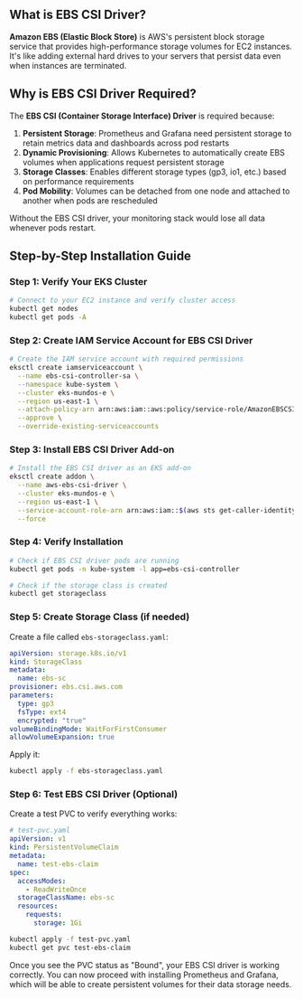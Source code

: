 ## What is EBS CSI Driver?

**Amazon EBS (Elastic Block Store)** is AWS's persistent block storage service that provides high-performance storage volumes for EC2 instances. It's like adding external hard drives to your servers that persist data even when instances are terminated.

## Why is EBS CSI Driver Required?

The **EBS CSI (Container Storage Interface) Driver** is required because:

1. **Persistent Storage**: Prometheus and Grafana need persistent storage to retain metrics data and dashboards across pod restarts
2. **Dynamic Provisioning**: Allows Kubernetes to automatically create EBS volumes when applications request persistent storage
3. **Storage Classes**: Enables different storage types (gp3, io1, etc.) based on performance requirements
4. **Pod Mobility**: Volumes can be detached from one node and attached to another when pods are rescheduled

Without the EBS CSI driver, your monitoring stack would lose all data whenever pods restart.

## Step-by-Step Installation Guide

### Step 1: Verify Your EKS Cluster
```bash
# Connect to your EC2 instance and verify cluster access
kubectl get nodes
kubectl get pods -A
```

### Step 2: Create IAM Service Account for EBS CSI Driver
```bash
# Create the IAM service account with required permissions
eksctl create iamserviceaccount \
  --name ebs-csi-controller-sa \
  --namespace kube-system \
  --cluster eks-mundos-e \
  --region us-east-1 \
  --attach-policy-arn arn:aws:iam::aws:policy/service-role/AmazonEBSCSIDriverPolicy \
  --approve \
  --override-existing-serviceaccounts
```

### Step 3: Install EBS CSI Driver Add-on
```bash
# Install the EBS CSI driver as an EKS add-on
eksctl create addon \
  --name aws-ebs-csi-driver \
  --cluster eks-mundos-e \
  --region us-east-1 \
  --service-account-role-arn arn:aws:iam::$(aws sts get-caller-identity --query Account --output text):role/eksctl-eks-mundos-e-addon-iamserviceaccount-kub-Role1-* \
  --force
```

### Step 4: Verify Installation
```bash
# Check if EBS CSI driver pods are running
kubectl get pods -n kube-system -l app=ebs-csi-controller

# Check if the storage class is created
kubectl get storageclass
```

### Step 5: Create Storage Class (if needed)
Create a file called `ebs-storageclass.yaml`:
```yaml
apiVersion: storage.k8s.io/v1
kind: StorageClass
metadata:
  name: ebs-sc
provisioner: ebs.csi.aws.com
parameters:
  type: gp3
  fsType: ext4
  encrypted: "true"
volumeBindingMode: WaitForFirstConsumer
allowVolumeExpansion: true
```

Apply it:
```bash
kubectl apply -f ebs-storageclass.yaml
```

### Step 6: Test EBS CSI Driver (Optional)
Create a test PVC to verify everything works:
```yaml
# test-pvc.yaml
apiVersion: v1
kind: PersistentVolumeClaim
metadata:
  name: test-ebs-claim
spec:
  accessModes:
    - ReadWriteOnce
  storageClassName: ebs-sc
  resources:
    requests:
      storage: 1Gi
```

```bash
kubectl apply -f test-pvc.yaml
kubectl get pvc test-ebs-claim
```

Once you see the PVC status as "Bound", your EBS CSI driver is working correctly. You can now proceed with installing Prometheus and Grafana, which will be able to create persistent volumes for their data storage needs.